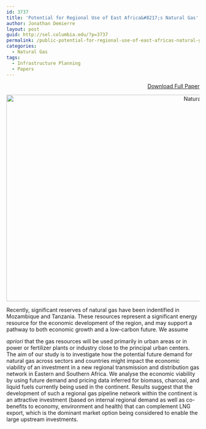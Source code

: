 ```yaml
---
id: 3737
title: 'Potential for Regional Use of East Africa&#8217;s Natural Gas'
author: Jonathan Demierre
layout: post
guid: http://sel.columbia.edu/?p=3737
permalink: /public-potential-for-regional-use-of-east-africas-natural-gas/
categories:
  - Natural Gas
tags:
  - Infrastructure Planning
  - Papers
---
```

<p style="text-align: right">
  <a href="http://sel.columbia.edu/wp-content/uploads/2014/11/Potential-for-Regional-Use-of-East-Africas-Natural-Gas-SELv7_1_ES.pdf">Download Full Paper</a> 
  
  <p style="text-align: right">
    <a href="http://sel.columbia.edu/wp-content/uploads/2014/05/PipelineSegments-491-BZ-p-phase3-2050v2.jpg"><img class="alignnone wp-image-3738 size-large" src="http://sel.columbia.edu/wp-content/uploads/2014/05/PipelineSegments-491-BZ-p-phase3-2050v2.jpg" alt="Natural Gas Network Eastern Africa" width="700" height="540" /></a>
  </p> Recently, significant reserves of natural gas have been indentified in Mozambique and Tanzania. These resources represent a significant energy resource for the economic development of the region, and may support a pathway to both economic growth and a low-carbon future. We assume 
  
  <em>apriori </em>that the gas resources will be used primarily in urban areas or in power or fertilizer plants or industry close to the principal urban centers. The aim of our study is to investigate how the potential future demand for natural gas across sectors and countries might impact the economic viability of an investment in a new regional transmission and distribution gas network in Eastern and Southern Africa. We analyse the economic viability by using future demand and pricing data inferred for biomass, charcoal, and liquid fuels currently being used in the continent. Results suggest that the development of such a regional gas pipeline network within the continent is an attractive investment (based on internal regional demand as well as co-benefits to economy, environment and health) that can complement LNG export, which is the dominant market option being considered to enable the large upstream investments.